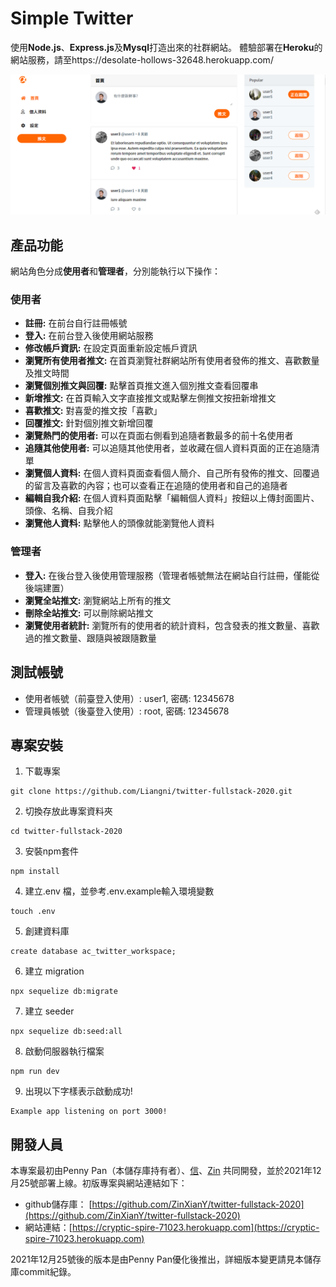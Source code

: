 # Simple Twitter
使用**Node.js**、**Express.js**及**Mysql**打造出來的社群網站。
體驗部署在**Heroku**的網站服務，請至https://desolate-hollows-32648.herokuapp.com/

![image](/public/images/tweets.PNG)

## 產品功能
網站角色分成**使用者**和**管理者**，分別能執行以下操作：

### 使用者
* **註冊:** 在前台自行註冊帳號
* **登入:** 在前台登入後使用網站服務
* **修改帳戶資訊:** 在設定頁面重新設定帳戶資訊
* **瀏覽所有使用者推文:** 在首頁瀏覽社群網站所有使用者發佈的推文、喜歡數量及推文時間
* **瀏覽個別推文與回覆:** 點擊首頁推文進入個別推文查看回覆串
* **新增推文:** 在首頁輸入文字直接推文或點擊左側推文按扭新增推文
* **喜歡推文:** 對喜愛的推文按「喜歡」
* **回覆推文:** 針對個別推文新增回覆
* **瀏覽熱門的使用者:** 可以在頁面右側看到追隨者數最多的前十名使用者
* **追隨其他使用者:** 可以追隨其他使用者，並收藏在個人資料頁面的正在追隨清單
* **瀏覽個人資料:** 在個人資料頁面查看個人簡介、自己所有發佈的推文、回覆過的留言及喜歡的內容；也可以查看正在追隨的使用者和自己的追隨者
* **編輯自我介紹:** 在個人資料頁面點擊「編輯個人資料」按鈕以上傳封面圖片、頭像、名稱、自我介紹
* **瀏覽他人資料:** 點擊他人的頭像就能瀏覽他人資料

### 管理者
* **登入:** 在後台登入後使用管理服務（管理者帳號無法在網站自行註冊，僅能從後端建置）
* **瀏覽全站推文:** 瀏覽網站上所有的推文
* **刪除全站推文:** 可以刪除網站推文
* **瀏覽使用者統計:** 瀏覽所有的使用者的統計資料，包含發表的推文數量、喜歡過的推文數量、跟隨與被跟隨數量

## 測試帳號
* 使用者帳號（前臺登入使用）: user1, 密碼: 12345678
* 管理員帳號（後臺登入使用）: root, 密碼: 12345678

## 專案安裝
1. 下載專案
```
git clone https://github.com/Liangni/twitter-fullstack-2020.git
```

2. 切換存放此專案資料夾
```
cd twitter-fullstack-2020
```

3. 安裝npm套件
```
npm install
```

4. 建立.env 檔，並參考.env.example輸入環境變數
```
touch .env
```

5. 創建資料庫
```
create database ac_twitter_workspace;
```

6. 建立 migration
```
npx sequelize db:migrate
```

7. 建立 seeder
```
npx sequelize db:seed:all
```

8. 啟動伺服器執行檔案
```
npm run dev
```

9. 出現以下字樣表示啟動成功!
```
Example app listening on port 3000!
```

## 開發人員
本專案最初由Penny Pan（本儲存庫持有者）、[信](https://github.com/Sin0001)、[Zin](https://github.com/ZinXianY) 共同開發，並於2021年12月25號部署上線。初版專案與網站連結如下：

* github儲存庫： [https://github.com/ZinXianY/twitter-fullstack-2020](https://github.com/ZinXianY/twitter-fullstack-2020)
* 網站連結：[https://cryptic-spire-71023.herokuapp.com](https://cryptic-spire-71023.herokuapp.com)

2021年12月25號後的版本是由Penny Pan優化後推出，詳細版本變更請見本儲存庫commit紀錄。
